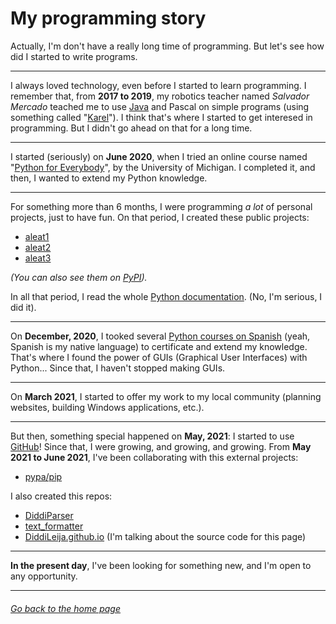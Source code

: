 # My programming story

Actually, I'm don't have a really long time of programming. But let's see how did I started to write programs.

****

I always loved technology, even before I started to learn programming. I remember that, from **2017 to 2019**, my robotics teacher named _Salvador Mercado_
teached me to use [Java](http://www.java.com) and Pascal on simple programs 
(using something called "[Karel](https://www.olimpiadadeinformatica.org.mx/omi/omi/Material/Karel_el_Robot.aspx)"). 
I think that's where I started to get interesed in programming. But I didn't go ahead on that for a long time.

****

I started (seriously) on **June 2020**, when I tried an online course named "[Python for Everybody](https://www.coursera.org/learn/python/home/welcome)", 
by the University of Michigan. I completed it, and then, I wanted to extend my Python knowledge.

****

For something more than 6 months, I were programming _a lot_ of personal projects, just to have fun. On that period, I
created these public projects:

- [aleat1](http://github.com/diddileija/aleat1)
- [aleat2](http://github.com/diddileija/aleat2)
- [aleat3](http://github.com/diddileija/aleat3)

_\(You can also see them on [PyPI](pypi.org)\)._

In all that period, I read the whole [Python documentation](http://docs.python.org/3.8). (No, I'm serious, I did it).

****

On **December, 2020**, I tooked several [Python courses on Spanish](http://capacitateparaelempleo.org) \(yeah, Spanish is my native language\) 
to certificate and extend my knowledge. That's where I found the power of GUIs (Graphical User Interfaces) with Python... 
Since that, I haven't stopped making GUIs.

****

On **March 2021**, I started to offer my work to my local community (planning websites, building Windows applications, etc.).

****

But then, something special happened on **May, 2021**: I started to use [GitHub](http://github.com/diddileija)! Since that, 
I were growing, and growing, and growing. From **May 2021 to June 2021**, I've been collaborating with this external projects:

- [pypa/pip](http://github.com/pypa/pip)

I also created this repos:

- [DiddiParser](http://github.com/diddileija/diddiparser)
- [text_formatter](http://github.com/diddileija/text_formatter)
- [DiddiLeija.github.io](http://github.com/diddileija/diddileija.github.io) \(I'm talking about the source code for this page\)

****

**In the present day**, I've been looking for something new, and I'm open to any opportunity.

****

###### [Go back to the home page](http://DiddiLeija.github.io)
